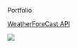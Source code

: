 Portfolio


[WeatherForeCast API](https://github.com/senthildsc/Weather-Forecast-from-OpenWeather)

![](/main/WeatherImage.JPG)
